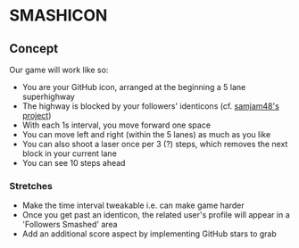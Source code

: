# SMASHICON

## Concept

Our game will work like so:

- You are your GitHub icon, arranged at the beginning a 5 lane superhighway
- The highway is blocked by your followers' identicons (cf. [samjam48's project](https://github.com/samjam48/elixir-identicon))
- With each 1s interval, you move forward one space
- You can move left and right (within the 5 lanes) as much as you like
- You can also shoot a laser once per 3 (?) steps, which removes the next block in your current lane
- You can see 10 steps ahead

### Stretches

- Make the time interval tweakable i.e. can make game harder
- Once you get past an identicon, the related user's profile will appear in a 'Followers Smashed' area
- Add an additional score aspect by implementing GitHub stars to grab
